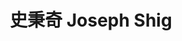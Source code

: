---
chinese_name: 史秉奇
english_name: Joseph Shig
title: 史秉奇 Joseph Shig
id: shigjoseph
collection: members
position: Part-time Research Assistant
type: part-time research assistant
department: 經濟學系學士班四年級
image_path: https://source.unsplash.com/collection/139386/600x600?a=.png
photo: pt_ra/bio-photo.jpg
blurb: 123
---